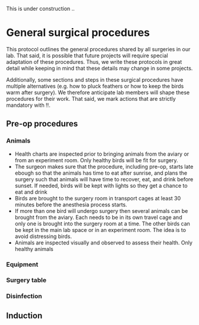 This is under construction ..
# General surgical procedures

This protocol outlines the general procedures shared by all surgeries in our lab. That said, it is possible that future projects will require special adaptation of these procedures. Thus, we write these protocols in great detail while keeping in mind that these details may change in some projects. 

Additionally, some sections and steps in these surgical procedures have multiple alternatives (e.g. how to pluck feathers or how to keep the birds warm after surgery). We therefore anticipate lab members will shape these procedures for their work. That said, we mark actions that are strictly mandatory with :bangbang:. 

## Pre-op procedures
### Animals
* Health charts are inspected prior to bringing animals from the aviary or from an experiment room. Only healthy birds will be fit for surgery.
* The surgeon makes sure that the procedure, including pre-op, starts late ebough so that the animals has time to eat after sunrise, and plans the surgery such that animals will have time to recover, eat, and drink before sunset. If needed, birds will be kept with lights so they get a chance to eat and drink
* Birds are brought to the surgery room in transport cages at least 30 minutes before the anesthesia process starts.
* If more than one bird will undergo surgery then several animals can be brought from the aviary. Each needs to be in its own travel cage and only one is brought into the surgery room at a time. The other birds can be kept in the main lab space or in an experiment room. The idea is to avoid distressing birds.
* Animals are inspected visually and observed to assess their health. Only healthy animals  
### Equipment
### Surgery table
### Disinfection

## Induction
